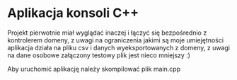 # Aplikacja konsoli C++
Projekt pierwotnie miał wyglądać inaczej i łączyć się bezpośrednio z kontrolerem domeny, z uwagi na ograniczenia jakimi są moje umiejętności aplikacja działa na pliku csv i danych wyeksportowanych z domeny, z uwagi na dane osobowe załączony testowy plik jest nieco mniejszy :)

Aby uruchomić aplikację należy skompilować plik main.cpp
